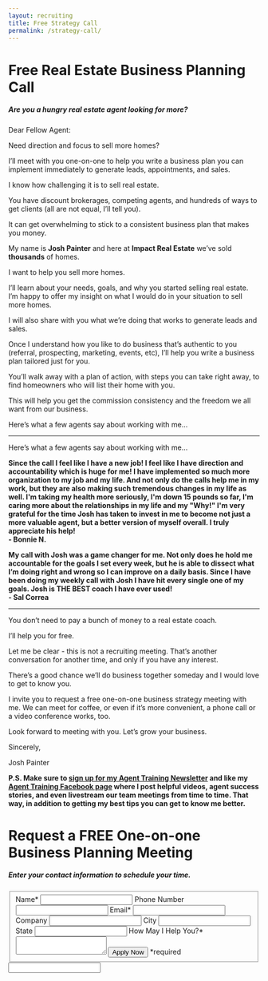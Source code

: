 ```yaml
---
layout: recruiting
title: Free Strategy Call
permalink: /strategy-call/
---
```


<div class="recruiting-page">
<h1 class="join-us">Free Real Estate Business Planning Call</h1>
<h5 class="join-us-subtitle">Are you a hungry real estate agent looking for more?</h5>

<p>Dear Fellow Agent:</p>

<p>Need direction and focus to sell more homes?</p>

<p>I’ll meet with you one-on-one to help you write a business plan you can implement immediately to generate leads, appointments, and sales. </p>

<p>I know how challenging it is to sell real estate.</p>

<p>You have discount brokerages, competing agents, and hundreds of ways to get clients (all are not equal, I’ll tell you).</p>

<p>It can get overwhelming to stick to a consistent business plan that makes you money.</p>

<p>My name is <strong>Josh Painter</strong> and here at <strong>Impact Real Estate</strong> we’ve sold <strong>thousands</strong> of homes. </p>

<p>I want to help you sell more homes.</p>

<p>I’ll learn about your needs, goals, and why you started selling real estate. I’m happy to offer my insight on what I would do in your situation to sell more homes.</p>

<p>I will also share with you what we’re doing that works to generate leads and sales. </p>

<p>Once I understand how you like to do business that’s authentic to you (referral, prospecting, marketing, events, etc), I’ll help you write a business plan tailored just for you.</p>

<p>You’ll walk away with a plan of action, with steps you can take right away, to find homeowners who will list their home with you. </p>

<p>This will help you get the commission consistency and the freedom we all want from our business.</p>

<p>Here’s what a few agents say about working with me…</p>


<hr>
<div class="qanda">
<p class="section-title">Here’s what a few agents say about working with me…</p>

<p><strong><span class="quote">Since the call I feel like I have a new job! I feel like I have direction and accountability which is huge for me!  I have implemented so much more organization to my job and my life. And not only do the calls help me in my work, but they are also making such tremendous changes in my life as well. I'm taking my health more seriously, I'm down 15 pounds so far,  I'm caring more about the relationships in my life and my "Why!" I'm very grateful for the time Josh has taken to invest in me to become not just a more valuable agent, but a better version of myself overall. I truly appreciate his help!</span><br>
<span class="author">- Bonnie N.</span></strong></p>

<p><strong><span class="quote">My call with Josh was a game changer for me. Not only does he hold me accountable for the goals I set every week, but he is able to dissect what I’m doing right and wrong so I can improve on a daily basis. Since I have been doing my weekly call with Josh I have hit every single one of my goals. Josh is THE BEST coach I have ever used!</span><br>
<span class="author">- Sal Correa</span></strong></p>

<!-- <p><span class="quote"></span><br>
<span class="author"></span></p> -->
</div>
<hr>

<p>You don’t need to pay a bunch of money to a real estate coach.</p>

<p>I’ll help you for free.</p>

<p>Let me be clear - this is not a recruiting meeting. That’s another conversation for another time, and only if you have any interest.</p>

<p>There’s a good chance we’ll do business together someday and I would love to get to know you. </p>

<p>I invite you to request a free one-on-one business strategy meeting with me. We can meet for coffee, or even if it’s more convenient, a phone call or a video conference works, too.</p>

<p>Look forward to meeting with you. Let’s grow your business.</p>

<p>Sincerely,</p>

<p>Josh Painter</p>

<p><strong>P.S. Make sure to <span style="text-decoration:underline;"> sign up for my Agent Training Newsletter</span> and like my <span style="text-decoration:underline;">Agent Training Facebook page</span> where I post helpful videos, agent success stories, and even livestream our team meetings from time to time. That way, in addition to getting my best tips you can get to know me better.</strong></p>



<h1 class="join-us">Request a FREE One-on-one Business Planning Meeting</h1>
<h5 class="join-us-subtitle">Enter your contact information to schedule your time.</h5>

<form method="post" class="home-value cta-forms" action="https://formspree.io/{{site.data.settings.client.email}}" onsubmit="return setReturn()">
					<fieldset>
						<label for="name">Name*</label> <input type="text" required="" name="name" />
						<label for="phone">Phone Number </label> <input type="tel" name="phone" />
						 <label for="email">Email*</label> <input type="text" name="email" required="" />
						 <label for="company">Company </label> <input type="text" name="company" />
						<label for="city">City </label> <input type="text" name="city" />
						<label for="state">State </label> <input type="text" name="state" />
						<label for="message">How May I Help You?* </label><textarea name="message" required=""></textarea>
						<input class="submit light-light" type="submit" value="Apply Now" name="submitrecruitingForm" /> <span class="asterisk">*required</span></fieldset>
					<div class="hidden"><input type="hidden" value="{{site.data.settings.client.email}}" name="_to" /> <input type="hidden" value="Recruiting Contact Request Message From Your Vyral Careers and Training Video Blog" name="_subject" /> <input type="text" name="_gotcha" /></div>
				</form>
</div>
